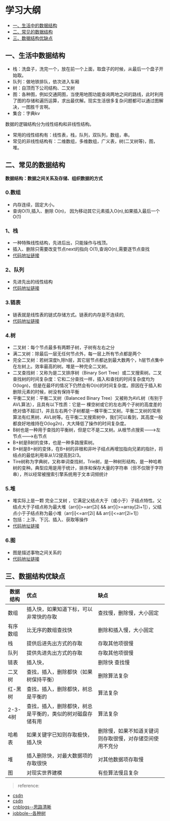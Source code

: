   
# 学习大纲
* [一、生活中的数据结构](#1)
* [二、常见的数据结构](#2)
* [三、数据结构优缺点](#3)



## <span id="1">一、生活中数据结构</span>
* 栈：洗盘子，洗完一个，放在前一个上面，取盘子的时候，从最后一个盘子开始取。
* 队列：做地铁排队，依次进入车厢
* 树：自顶而下公司结构、二叉树
* 图：各种图，例如交通网图，当使用地图功能查询两地之间的路线，此时利用了图的存储和遍历运算，求出最优解。现实生活很多复杂问题都可以通过图解决，一图胜千言啊。
* 集合：字典kv


数据的逻辑结构分为线性结构和非线性结构。
* 常用的线性结构有：线性表，栈，队列，双队列，数组，串。
* 常见的非线性结构有：二维数组，多维数组，广义表，树(二叉树等)，图，堆。

## <span id="2">二、常见的数据结构</span>
**数据结构：数据之间关系及存储、组织数据的方式**


### 0.数组
* 内存连续，固定大小。
* 查询O(1),插入、删除 O(n)， 因为移动其它元素插入O(n),如果插入最后一个O(1)
### 1、栈

* 一种特殊线性结构，先进后出，只能操作与栈顶。 
* 插入、删除只需要改变节点next的指向 O(1),查询O(n),需要逐节点查找
* [代码地址链接](https://github.com/kgtom/back-end/blob/master/leetcode/stack.md)

### 2、队列
* 先进先出的线性结构
* [代码地址链接](https://github.com/kgtom/back-end/blob/master/leetcode/queue.md)

### 3.链表
* 链表就是线性表的链式存储方式。链表的内存是不连续的, 
* [代码地址链接](https://github.com/kgtom/back-end/blob/master/leetcode/list.md)

### 4.树
* 二叉树：每个节点最多有两颗子树，子树有左右之分
* 满二叉树：除最后一层无任何节点外，每一层上所有节点都是两个
* 完全二叉树：若树深度h,除h层，其它层节点都达到最大数两个，h层节点集中在左树上。效率最高的树。堆是一种完全二叉树。
* 二叉查找树：又称为是二叉排序树（Binary Sort Tree）或二叉搜索树。二叉查找树的时间复杂度：它和二分查找一样，插入和查找的时间复杂度均为O(logn)，但是在最坏的情况下仍然会有O(n)的时间复杂度。原因在于插入和删除元素的时候，树没有保持平衡
* 平衡二叉树：平衡二叉树（Balanced Binary Tree）又被称为AVL树（有别于AVL算法），且具有以下性质：它是一 棵空树或它的左右两个子树的高度差的绝对值不超过1，并且左右两个子树都是一棵平衡二叉树。平衡二叉树的常用算法有红黑树、AVL树等。在平衡二叉搜索树中，我们可以看到，其高度一般都良好地维持在O(log2n)，大大降低了操作的时间复杂度。
* B树也是一种用于查找的平衡树，但是它不是二叉树。从根节点搜索--->左节点--->右节点
* B+树是B树的变体，也是一种多路搜索树。
* B*树是B+树的变体，在B+树的非根和非叶子结点再增加指向兄弟的指针，将结点的最低利用率从1/2提高到2/3。
* Tire树称为字典树，又称单词查找树，Trie树，是一种树形结构，是一种哈希树的变种。典型应用是用于统计，排序和保存大量的字符串（但不仅限于字符串），所以经常被搜索引擎系统用于文本词频统计


### 5.堆
* 堆实际上是一颗 完全二叉树 ，它满足父结点大于（或小于）子结点特性。父结点大于子结点称为最大堆（arr[i]>=arr[2i] && arr[i]>=array[2i+1]），父结点小于子结点称为最小堆（arr[i]<=arr[2i] && arr[i]<=arr[2i+1]）
* 包括：上浮、下沉、插入、获取等操作
* [代码地址链接](https://github.com/kgtom/back-end/blob/master/leetcode/heap.md)


### 6.图
* 图是描述事物之间关系的
* [代码地址链接](http://)

## <span id="3">三、数据结构优缺点</span>


|数据结构	|优点	|缺点|
| - | :- | :- | 
|数组|	插入快，如果知道下标，可以非常快的存取	|查找慢，删除慢，大小固定
|有序数组|	比无序的数组查找快|	删除和插入慢，大小固定|
栈|	提供后进先出方式的存取	|存取其他项很慢
队列|	提供先进先出方式的存取	|存取其他项很慢
链表|	插入快，|删除快	查找慢
二叉树|	查找，插入，删除都快（如果树保持平衡）	|删除算法复杂
红-黑树|	查找，插入，删除都快，树总是平衡的	|算法复杂
2-3-4树|	查找，插入，删除都快，树总是平衡的，类似的树对磁盘存储有用|	算法复杂
哈希表|	如果关键字已知则存取极快，插入快	|删除慢，如果不知道关键词则存取很慢，对存储空间使用不充分
堆|	插入删除快，对最大数据项的存取很快|	对其他数据项存取慢
图|	对现实世界建模|	有些算法慢且复杂

>reference:
* [csdn](https://blog.csdn.net/u014419014/article/details/78770812)
* [csdn](https://blog.csdn.net/qq_15654993/article/details/75267581)
* [cnblogs--思路清晰](https://www.cnblogs.com/JVxie/p/4859889.html)
* [jobbole--各种树](http://blog.jobbole.com/111680/)





